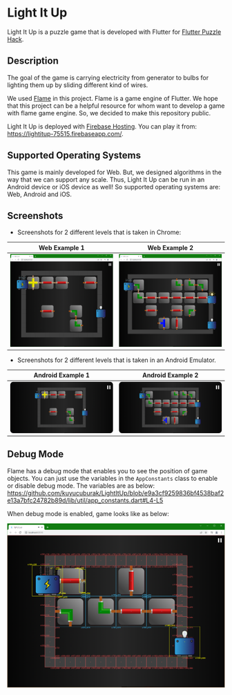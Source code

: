 # Light It Up
Light It Up is a puzzle game that is developed with Flutter for [Flutter Puzzle Hack](https://flutterhack.devpost.com/).

## Description
The goal of the game is carrying electricity from generator to bulbs for lighting them up by sliding different kind of wires.

We used [Flame](https://docs.flame-engine.org/1.0.0/#about-flame) in this project. Flame is a game engine of Flutter. We hope that this project can be a helpful resource for whom want to develop a game with flame game engine. So, we decided to make this repository public.

Light It Up is deployed with [Firebase Hosting](https://firebase.google.com/docs/hosting). You can play it from: https://lightitup-75515.firebaseapp.com/.

## Supported Operating Systems
This game is mainly developed for Web. But, we designed algorithms in the way that we can support any scale. Thus, Light It Up can be run in an Android device or iOS device as well! So supported operating systems are: Web, Android and iOS.

## Screenshots
- Screenshots for 2 different levels that is taken in Chrome:

|Web Example 1|Web Example 2|
|-|-|
|![web_1](assets/readme/web_1.png)|![web_2](assets/readme/web_2.png)|

- Screenshots for 2 different levels that is taken in an Android Emulator.

|Android Example 1|Android Example 2|
|-|-|
|![android_1](assets/readme/android_1.png)|![android_2](assets/readme/android_2.png)|

## Debug Mode
Flame has a debug mode that enables you to see the position of game objects. You can just use the variables in the `AppConstants` class to enable or disable debug mode. The variables are as below:
https://github.com/kuyucuburak/LightItUp/blob/e9a3cf9259836bf4538baf2e13a7bfc24782b89d/lib/util/app_constants.dart#L4-L5

When debug mode is enabled, game looks like as below:

![debug_mode](assets/readme/debug_mode.png)
